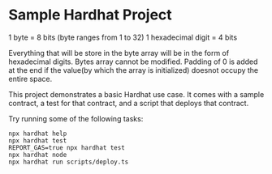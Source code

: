# Sample Hardhat Project

1 byte = 8 bits (byte ranges from 1 to 32)
1 hexadecimal digit = 4 bits

Everything that will be store in the byte array will be in the form of hexadecimal digits.
Bytes array cannot be modified.
Padding of 0 is added at the end if the value(by which the array is initialized) doesnot occupy the entire space.


This project demonstrates a basic Hardhat use case. It comes with a sample contract, a test for that contract, and a script that deploys that contract.

Try running some of the following tasks:

```shell
npx hardhat help
npx hardhat test
REPORT_GAS=true npx hardhat test
npx hardhat node
npx hardhat run scripts/deploy.ts
```
